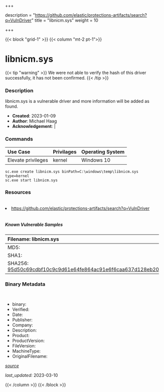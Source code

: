 +++

description = "https://github.com/elastic/protections-artifacts/search?q=VulnDriver"
title = "libnicm.sys"
weight = 10

+++


{{< block "grid-1" >}}
{{< column "mt-2 pt-1">}}




# libnicm.sys 


{{< tip "warning" >}}
We were not able to verify the hash of this driver successfully, it has not been confirmed.
{{< /tip >}}




### Description


libnicm.sys is a vulnerable driver and more information will be added as found.


- **Created**: 2023-01-09
- **Author**: Michael Haag
- **Acknowledgement**:  | [](https://twitter.com/)

### Commands

| Use Case | Privilages | Operating System | 
|:---- | ---- | ---- |
| Elevate privileges | kernel | Windows 10 |

```
sc.exe create libnicm.sys binPath=C:\windows\temp\libnicm.sys type=kernel
sc.exe start libnicm.sys
```

### Resources
<br>


<li><a href=" https://github.com/elastic/protections-artifacts/search?q=VulnDriver"> https://github.com/elastic/protections-artifacts/search?q=VulnDriver</a></li>


<br>


##### Known Vulnerable Samples

| Filename: libnicm.sys |
|:---- |
|MD5: <a href="https://www.virustotal.com/gui/file/{&#39;Filename&#39;: &#39;libnicm.sys&#39;, &#39;MD5&#39;: &#39;&#39;, &#39;SHA1&#39;: &#39;&#39;, &#39;SHA256&#39;: &#39;95d50c69cdbf10c9c9d61e64fe864ac91e6f6caa637d128eb20e1d3510e776d3&#39;}"></a>|
|SHA1: <a href="https://www.virustotal.com/gui/file/{&#39;Filename&#39;: &#39;libnicm.sys&#39;, &#39;MD5&#39;: &#39;&#39;, &#39;SHA1&#39;: &#39;&#39;, &#39;SHA256&#39;: &#39;95d50c69cdbf10c9c9d61e64fe864ac91e6f6caa637d128eb20e1d3510e776d3&#39;}"></a>|
|SHA256: <a href="https://www.virustotal.com/gui/file/{&#39;Filename&#39;: &#39;libnicm.sys&#39;, &#39;MD5&#39;: &#39;&#39;, &#39;SHA1&#39;: &#39;&#39;, &#39;SHA256&#39;: &#39;95d50c69cdbf10c9c9d61e64fe864ac91e6f6caa637d128eb20e1d3510e776d3&#39;}">95d50c69cdbf10c9c9d61e64fe864ac91e6f6caa637d128eb20e1d3510e776d3</a>|




### Binary Metadata
<br>

- binary: 
- Verified: 
- Date: 
- Publisher: 
- Company: 
- Description: 
- Product: 
- ProductVersion: 
- FileVersion: 
- MachineType: 
- OriginalFilename: 

[*source*](https://github.com/magicsword-io/LOLDrivers/tree/main/yaml/libnicm.sys.yml)

*last_updated:* 2023-03-10


{{< /column >}}
{{< /block >}}

